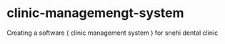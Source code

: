 # clinic-managemengt-system
Creating a software ( clinic management system ) for snehi dental clinic
